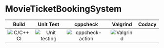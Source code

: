 # MovieTicketBookingSystem

|Build|Unit Test|cppcheck|Valgrind|Codacy|
|:--:|:--:|:--:|:--:|:--:|
|![C/C++ CI](https://github.com/stepin104542/MovieTicketBookingSystem/workflows/C/C++%20CI/badge.svg)|![Unit testing](https://github.com/stepin104542/MovieTicketBookingSystem/workflows/Unit%20testing/badge.svg)|![cppcheck-action](https://github.com/stepin104542/MovieTicketBookingSystem/workflows/cppcheck-action/badge.svg)|![Valgrind](https://github.com/stepin104542/MovieTicketBookingSystem/workflows/Valgrind/badge.svg)|
